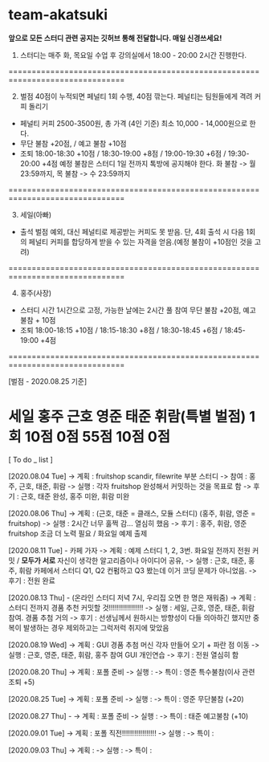 # team-akatsuki
******앞으로 모든 스터디 관련 공지는 깃허브 통해 전달합니다. 매일 신경쓰세요!******


1. 스터디는 매주 화, 목요일 수업 후 강의실에서 18:00 - 20:00 2시간 진행한다.


===============================================================================

2. 벌점 40점이 누적되면 페널티 1회 수행, 40점 깎는다. 페널티는 팀원들에게 격려 커피 돌리기
 - 페널티 커피 2500-3500원, 총 가격 (4인 기준) 최소 10,000 - 14,000원으로 한다.
 - 무단 불참 +20점, / 예고 불참 +10점
 - 조퇴
   18:00-18:30 +10점 / 18:30-19:00 +8점 / 19:00-19:30 +6점 / 19:30-20:00 +4점
   예정 불참은 스터디 1일 전까지 톡방에 공지해야 한다. 화 불참 -> 월 23:59까지, 목 불참 -> 수 23:59까지
   
   
===============================================================================


   
3. 세일(아빠)
 - 출석 벌점 예외, 대신 페널티로 제공받는 커피도 못 받음. 단, 4회 출석 시 다음 1회의 페널티 커피를 합당하게 받을 수 있는 자격을 얻음.(예정 불참이 +10점인 것을 고려)
 
 
 
===============================================================================


 
4. 홍주(사장)
 - 스터디 시간 1시간으로 고정, 가능한 날에는 2시간 풀 참여
    무단 불참 +20점, 예고 불참 + 10점 
 - 조퇴
    18:00-18:15 +10점 / 18:15-18:30 +8점 / 18:30-18:45 +6점 / 18:45-19:00 +4점
    
===============================================================================

[벌점 - 2020.08.25 기준]

세일 홍주  근호  영준 태준 휘람(특별 벌점)
1회  10점  0점  55점 10점  0점
===============================================================================




[ To do _ list ]



[2020.08.04 Tue]
-> 계획 : fruitshop scandir, filewrite 부분 스터디
-> 참여 : 홍주, 근호, 태준, 휘람
-> 실행 : 각자 fruitshop 완성해서 커밋하는 것을 목표로 함
-> 후기 : 근호, 태준 완성, 홍주 미완, 휘람 미완


[2020.08.06 Thu] 
-> 계획 : (근호, 태준 = 클래스, 모듈 스터디) (홍주, 휘람, 영준 = fruitshop)
-> 실행 : 2시간 너무 훌쩍 감... 열심히 했음
-> 후기 : 홍주, 휘람, 영준 fruitshop 조금 더 노력 필요 / 화요일 예제 출제


[2020.08.11 Tue] - 카페 가자
-> 계획 : 예제 스터디 1, 2, 3번. 화요일 전까지 전원 커밋 / **모두가 서로** 자신이 생각한 알고리즘이나 아이디어 공유,
-> 실행 : 근호, 태준, 홍주, 휘람 카페에서 스터디 Q1, Q2 컨펌하고 Q3 봤는데 이거 코딩 문제가 아니었음. 
-> 후기 : 전원 완료


[2020.08.13 Thu] - (온라인 스터디 저녁 7시, 우리집 오면 한 명은 재워줌)
-> 계획 : 스터디 전까지 경품 추천 커밋할 것!!!!!!!!!!!!!!!!!
-> 실행 : 세일, 근호, 영준, 태준, 휘람 참여. 경품 추첨 거의 
-> 후기 : 선생님께서 원하시는 방향성이 다들 의아하긴 했지만 중복이 발생하는 경우 제외하고는 그럭저럭 취지에 맞았음



[2020.08.19 Wed]
-> 계획 : GUI 경품 추첨 머신 각자 만들어 오기 + 파란 점 이동
-> 실행 : 근호, 영준, 태준, 휘람, 홍주 참여 GUI 개인연습
-> 후기 : 전원 열심히 함


[2020.08.20 Thu] 
-> 계획 : 포폴 준비
-> 실행 : 
-> 특이 : 영준 특수불참(이사 관련 조퇴 +5)


[2020.08.25 Tue]
-> 계획 : 포폴 준비
-> 실행 : 
-> 특이 : 영준 무단불참 (+20)

[2020.08.27 Thu] - 
-> 계획 : 포폴 준비
-> 실행 : 
-> 특이 : 태준 예고불참 (+10)

[2020.09.01 Tue]
-> 계획 : 포폴 직전!!!!!!!!!!!!!!!!!
-> 실행 :
-> 특이 :

[2020.09.03 Thu]
-> 계획 :
-> 실행 :
-> 특이 :
